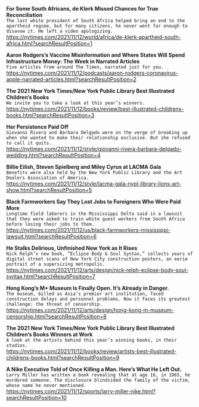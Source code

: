 **For Some South Africans, de Klerk Missed Chances for True Reconciliation**\
`The last white president of South Africa helped bring an end to the apartheid regime, but for many citizens, he never went far enough to disavow it. He left a video apologizing.`\
https://nytimes.com/2021/11/12/world/africa/de-klerk-apartheid-south-africa.html?searchResultPosition=1

**Aaron Rodgers’s Vaccine Misinformation and Where States Will Spend Infrastructure Money: The Week in Narrated Articles**\
`Five articles from around The Times, narrated just for you.`\
https://nytimes.com/2021/11/12/podcasts/aaron-rodgers-coronavirus-apple-narrated-articles.html?searchResultPosition=2

**The 2021 New York Times/New York Public Library Best Illustrated Children’s Books**\
`We invite you to take a look at this year’s winners.`\
https://nytimes.com/2021/11/12/books/review/best-illustrated-childrens-books.html?searchResultPosition=3

**Her Persistence Paid Off**\
`Giovanni Rivera and Barbara Delgado were on the verge of breaking up when she wanted to make their relationship exclusive. But she refused to call it quits.`\
https://nytimes.com/2021/11/12/style/giovanni-rivera-barbara-delgado-wedding.html?searchResultPosition=4

**Billie Eilish, Steven Spielberg and Miley Cyrus at LACMA Gala**\
`Benefits were also held by the New York Public Library and the Art Dealers Association of America.`\
https://nytimes.com/2021/11/12/style/lacma-gala-nypl-library-lions-art-show.html?searchResultPosition=5

**Black Farmworkers Say They Lost Jobs to Foreigners Who Were Paid More**\
`Longtime field laborers in the Mississippi Delta said in a lawsuit that they were asked to train white guest workers from South Africa before losing their jobs to them.`\
https://nytimes.com/2021/11/12/us/black-farmworkers-mississippi-lawsuit.html?searchResultPosition=6

**He Stalks Delirious, Unfinished New York as It Rises**\
`Nick Relph’s new book, “Eclipse Body & Soul Syntax,” collects years of digital street scans of New York City construction posters, an eerie portrait of a supersizing metropolis.`\
https://nytimes.com/2021/11/12/arts/design/nick-relph-eclipse-body-soul-syntax.html?searchResultPosition=7

**Hong Kong’s M+ Museum Is Finally Open. It’s Already in Danger.**\
`The museum, billed as Asia’s premier art institution, faced construction delays and personnel problems. Now it faces its greatest challenge: the threat of censorship.`\
https://nytimes.com/2021/11/12/arts/design/hong-kong-m-museum-censorship.html?searchResultPosition=8

**The 2021 New York Times/New York Public Library Best Illustrated Children’s Books Winners at Work**\
`A look at the artists behind this year’s winning books, in their studios.`\
https://nytimes.com/2021/11/12/books/review/artists-best-illustrated-childrens-books.html?searchResultPosition=9

**A Nike Executive Told of Once Killing a Man. Here’s What He Left Out.**\
`Larry Miller has written a book revealing that at age 16, in 1965, he murdered someone. The disclosure blindsided the family of the victim, whose name he never mentioned.`\
https://nytimes.com/2021/11/12/sports/larry-miller-nike.html?searchResultPosition=10

